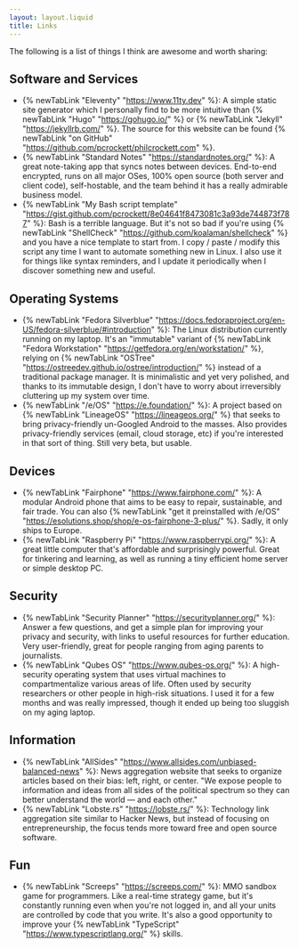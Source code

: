 ```yaml
---
layout: layout.liquid
title: Links
---
```


The following is a list of things I think are awesome and worth sharing:

## Software and Services

* {% newTabLink "Eleventy" "https://www.11ty.dev" %}: A simple static site generator which I personally find to be more intuitive than {% newTabLink "Hugo" "https://gohugo.io/" %} or {% newTabLink "Jekyll" "https://jekyllrb.com/" %}. The source for this website can be found {% newTabLink "on GitHub" "https://github.com/pcrockett/philcrockett.com" %}.
* {% newTabLink "Standard Notes" "https://standardnotes.org/" %}: A great note-taking app that syncs notes between devices. End-to-end encrypted, runs on all major OSes, 100% open source (both server and client code), self-hostable, and the team behind it has a really admirable business model.
* {% newTabLink "My Bash script template" "https://gist.github.com/pcrockett/8e04641f8473081c3a93de744873f787" %}: Bash is a terrible language. But it's not so bad if you're using {% newTabLink "ShellCheck" "https://github.com/koalaman/shellcheck" %} and you have a nice template to start from. I copy / paste / modify this script any time I want to automate something new in Linux. I also use it for things like syntax reminders, and I update it periodically when I discover something new and useful.

## Operating Systems

* {% newTabLink "Fedora Silverblue" "https://docs.fedoraproject.org/en-US/fedora-silverblue/#introduction" %}: The Linux distribution currently running on my laptop. It's an "immutable" variant of {% newTabLink "Fedora Workstation" "https://getfedora.org/en/workstation/" %}, relying on {% newTabLink "OSTree" "https://ostreedev.github.io/ostree/introduction/" %} instead of a traditional package manager. It is minimalistic and yet very polished, and thanks to its immutable design, I don't have to worry about irreversibly cluttering up my system over time.
* {% newTabLink "/e/OS" "https://e.foundation/" %}: A project based on {% newTabLink "LineageOS" "https://lineageos.org/" %} that seeks to bring privacy-friendly un-Googled Android to the masses. Also provides privacy-friendly services (email, cloud storage, etc) if you're interested in that sort of thing. Still very beta, but usable.

## Devices

* {% newTabLink "Fairphone" "https://www.fairphone.com/" %}: A modular Android phone that aims to be easy to repair, sustainable, and fair trade. You can also {% newTabLink "get it preinstalled with /e/OS" "https://esolutions.shop/shop/e-os-fairphone-3-plus/" %}. Sadly, it only ships to Europe.
* {% newTabLink "Raspberry Pi" "https://www.raspberrypi.org/" %}: A great little computer that's affordable and surprisingly powerful. Great for tinkering and learning, as well as running a tiny efficient home server or simple desktop PC.

## Security

* {% newTabLink "Security Planner" "https://securityplanner.org/" %}: Answer a few questions, and get a simple plan for improving your privacy and security, with links to useful resources for further education. Very user-friendly, great for people ranging from aging parents to journalists.
* {% newTabLink "Qubes OS" "https://www.qubes-os.org/" %}: A high-security operating system that uses virtual machines to compartmentalize various areas of life. Often used by security researchers or other people in high-risk situations. I used it for a few months and was really impressed, though it ended up being too sluggish on my aging laptop.

## Information

* {% newTabLink "AllSides" "https://www.allsides.com/unbiased-balanced-news" %}: News aggregation website that seeks to organize articles based on their bias: left, right, or center. "We expose people to information and ideas from all sides of the political spectrum so they can better understand the world — and each other."
* {% newTabLink "Lobste.rs" "https://lobste.rs/" %}: Technology link aggregation site similar to Hacker News, but instead of focusing on entrepreneurship, the focus tends more toward free and open source software.

## Fun

* {% newTabLink "Screeps" "https://screeps.com/" %}: MMO sandbox game for programmers. Like a real-time strategy game, but it's constantly running even when you're not logged in, and all your units are controlled by code that you write. It's also a good opportunity to improve your {% newTabLink "TypeScript" "https://www.typescriptlang.org/" %} skills.
